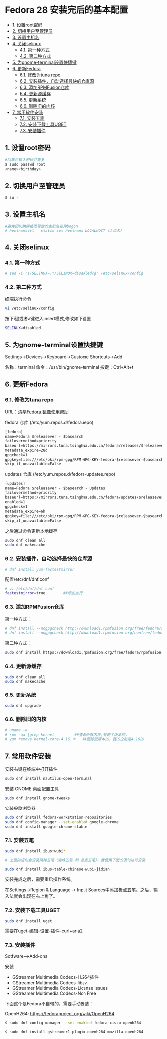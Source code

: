 # Fedora 28 安装完后的基本配置

<!-- TOC -->

- [1. 设置root密码](#1-设置root密码)
- [2. 切换用户至管理员](#2-切换用户至管理员)
- [3. 设置主机名](#3-设置主机名)
- [4. 关闭selinux](#4-关闭selinux)
    - [4.1. 第一种方式](#41-第一种方式)
    - [4.2. 第二种方式](#42-第二种方式)
- [5. 为gnome-terminal设置快捷键](#5-为gnome-terminal设置快捷键)
- [6. 更新Fedora](#6-更新fedora)
    - [6.1. 修改为tuna repo](#61-修改为tuna-repo)
    - [6.2. 安装插件，自动选择最快的仓库源](#62-安装插件自动选择最快的仓库源)
    - [6.3. 添加RPMFusion仓库](#63-添加rpmfusion仓库)
    - [6.4. 更新源缓存](#64-更新源缓存)
    - [6.5. 更新系统](#65-更新系统)
    - [6.6. 删除旧的内核](#66-删除旧的内核)
- [7. 常用软件安装](#7-常用软件安装)
    - [7.1. 安装五笔](#71-安装五笔)
    - [7.2. 安装下载工具UGET](#72-安装下载工具uget)
    - [7.3. 安装插件](#73-安装插件)

<!-- /TOC -->

## 1. 设置root密码

```bash
#回车后输入密码并重复
$ sudo passwd root
<name><birthday>
```

## 2. 切换用户至管理员

```bash
$ su -
```

## 3. 设置主机名

```bash
#避免因切换网络而导致的主机名变为bogon
# hostnamectl --static set-hostname LOCALHOST（主机名）
```

## 4. 关闭selinux

### 4.1. 第一种方式

```bash
# sed -i 's/SELINUX=.*/SELINUX=disabled/g' /etc/selinux/config
```

### 4.2. 第二种方式

终端执行命令

```bash
vi /etc/selinux/config
```

按下i键或者a键进入insert模式,修改如下设置

```bash
SELINUX=disabled
```

## 5. 为gnome-terminal设置快捷键

Settings->Devices->Keyboard->Custome Shortcuts->Add

名称：terminal
命令：/usr/bin/gnome-terminal
按键：Ctrl+Alt+t

## 6. 更新Fedora

### 6.1. 修改为tuna repo

URL：[清华Fedora 镜像使用帮助](https://mirrors.tuna.tsinghua.edu.cn/help/fedora/)

fedora 仓库 (/etc/yum.repos.d/fedora.repo)

```txt
[fedora]
name=Fedora $releasever - $basearch
failovermethod=priority
baseurl=https://mirrors.tuna.tsinghua.edu.cn/fedora/releases/$releasever/Everything/$basearch/os/
metadata_expire=28d
gpgcheck=1
gpgkey=file:///etc/pki/rpm-gpg/RPM-GPG-KEY-fedora-$releasever-$basearch
skip_if_unavailable=False
```

updates 仓库 (/etc/yum.repos.d/fedora-updates.repo)

```txt
[updates]
name=Fedora $releasever - $basearch - Updates
failovermethod=priority
baseurl=https://mirrors.tuna.tsinghua.edu.cn/fedora/updates/$releasever/Everything/$basearch/
enabled=1
gpgcheck=1
metadata_expire=6h
gpgkey=file:///etc/pki/rpm-gpg/RPM-GPG-KEY-fedora-$releasever-$basearch
skip_if_unavailable=False
```

之后通过命令更新本地缓存

```bash
sudo dnf clean all
sudo dnf makecache
```

### 6.2. 安装插件，自动选择最快的仓库源

```bash
# dnf install yum-fastestmirror
```

配置/etc/dnf/dnf.conf

```bash
# vi /etc/dnf/dnf.conf
fastestmirror=true        ##添加此行
```

### 6.3. 添加RPMFusion仓库

第一种方式：

```bash
# dnf install --nogpgcheck http://download1.rpmfusion.org/free/fedora/rpmfusion-free-release-28.noarch.rpm
# dnf install --nogpgcheck http://download1.rpmfusion.org/nonfree/fedora/rpmfusion-nonfree-release-28.noarch.rpm
```

第二种方式：

```bash
sudo dnf install https://download1.rpmfusion.org/free/fedora/rpmfusion-free-release-$(rpm -E %fedora).noarch.rpm https://download1.rpmfusion.org/nonfree/fedora/rpmfusion-nonfree-release-$(rpm -E %fedora).noarch.rpm
```

### 6.4. 更新源缓存

```bash
sudo dnf clean all
sudo dnf makecache
```

### 6.5. 更新系统

```bash
sudo dnf upgrade
```

### 6.6. 删除旧的内核

```bash
# uname -a
# rpm -qa |grep kernel         ##查询所有内核,有两个版本的，
# yum remove kernel-core-4.16.＊   ##删除低版本的，我的之前是4.16的
```

## 7. 常用软件安装

安装右键在终端中打开插件

```bash
sudo dnf install nautilus-open-terminal
```

安装 GNOME 桌面配置工具

```bash
sudo dnf install gnome-tweaks
```

安装谷歌浏览器

```bash
sudo dnf install fedora-workstation-repositories
sudo dnf config-manager --set-enabled google-chrome
sudo dnf install google-chrome-stable
```

### 7.1. 安装五笔

```bash
sudo dnf install ibus*wubi*

# 上面的语句会安装两种五笔（海峰五笔 和 极点五笔），我使用下面的语句进行安装

sudo dnf install ibus-table-chinese-wubi-jidian
```

安装完成之后，需要重启操作系统。

在Settings->Region & Language -> Input Sources中添加极点五笔。之后，输入法就会出现在右上角了。

### 7.2. 安装下载工具UGET

```bash
sudo dnf install uget
```

需要在uget-编辑-设置-插件-curl+aria2

### 7.3. 安装插件

Sotfware-->Add-ons

安装

- GStreamer Multimedia Codecs-H.264插件
- GStreamer Multimedia Codecs-libav
- GStreamer Multimedia Codecs-License Issues
- GStreamer Multimedia Codecs-Non Free

下面这个是Fedora不自带的，需要手动安装：

OpenH264: https://fedoraproject.org/wiki/OpenH264

```bash
$ sudo dnf config-manager --set-enabled fedora-cisco-openh264

$ sudo dnf install gstreamer1-plugin-openh264 mozilla-openh264
```
